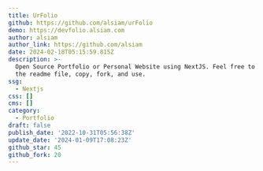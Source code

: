 ```yaml
---
title: UrFolio
github: https://github.com/alsiam/urFolio
demo: https://devfolio.alsiam.com
author: alsiam
author_link: https://github.com/alsiam
date: 2024-02-18T05:15:59.815Z
description: >-
  Open Source Portfolio or Personal Website using NextJS. Feel free to check out
  the readme file, copy, fork, and use.
ssg:
  - Nextjs
css: []
cms: []
category:
  - Portfolio
draft: false
publish_date: '2022-10-31T05:56:38Z'
update_date: '2024-01-09T17:08:23Z'
github_star: 45
github_fork: 20
---
```

